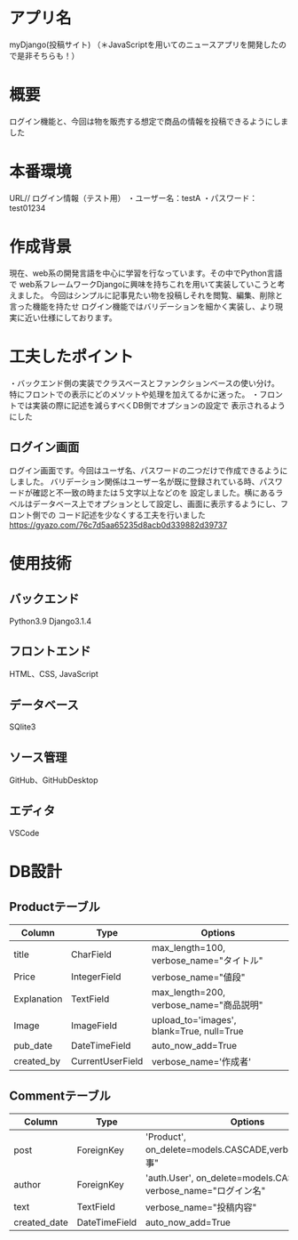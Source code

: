 # アプリ名
myDjango(投稿サイト)
（＊JavaScriptを用いてのニュースアプリを開発したので是非そちらも！）
# 概要
  ログイン機能と、今回は物を販売する想定で商品の情報を投稿できるようにしました

# 本番環境
  URL//
  ログイン情報（テスト用）
  ・ユーザー名：testA
  ・パスワード：test01234

# 作成背景 
現在、web系の開発言語を中心に学習を行なっています。その中でPython言語で
web系フレームワークDjangoに興味を持ちこれを用いて実装していこうと考えました。
今回はシンプルに記事見たい物を投稿しそれを閲覧、編集、削除と言った機能を持たせ
ログイン機能ではバリデーションを細かく実装し、より現実に近い仕様にしております。


# 工夫したポイント
・バックエンド側の実装でクラスベースとファンクションベースの使い分け。
特にフロントでの表示にどのメソットや処理を加えてるかに迷った。
・フロントでは実装の際に記述を減らすべくDB側でオプションの設定で
表示されるようにした

## ログイン画面
ログイン画面です。今回はユーザ名、パスワードの二つだけで作成できるようにしました。
バリデーション関係はユーザー名が既に登録されている時、パスワードが確認と不一致の時または５文字以上などのを
設定しました。横にあるラベルはデータベース上でオプションとして設定し、画面に表示するようにし、フロント側での
コード記述を少なくする工夫を行いました
  https://gyazo.com/76c7d5aa65235d8acb0d339882d39737
# 使用技術
## バックエンド
  Python3.9 Django3.1.4
## フロントエンド
  HTML、CSS, JavaScript
## データベース
  SQlite3
## ソース管理
  GitHub、GitHubDesktop
## エディタ
  VSCode
# DB設計

## Productテーブル
|Column|Type|Options|
|-------|-----|-------|
|title|CharField|max_length=100, verbose_name="タイトル"|
|Price|IntegerField|verbose_name="値段"|
|Explanation|TextField|max_length=200, verbose_name="商品説明"|
|Image|ImageField|upload_to='images', blank=True, null=True|
|pub_date|DateTimeField|auto_now_add=True|
|created_by|CurrentUserField|verbose_name='作成者'|

## Commentテーブル
|Column|Type|Options|
|-------|-----|-------|
|post|ForeignKey|'Product', on_delete=models.CASCADE,verbose_name="記事"|
|author|ForeignKey|'auth.User', on_delete=models.CASCADE, verbose_name="ログイン名"|
|text|TextField|verbose_name="投稿内容"|
|created_date|DateTimeField|auto_now_add=True|